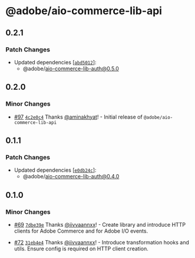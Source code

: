 # @adobe/aio-commerce-lib-api

## 0.2.1

### Patch Changes

- Updated dependencies [[`abd5012`](https://github.com/adobe/aio-commerce-sdk/commit/abd5012e5680f97abd150de6036b2225c7dc0277)]:
  - @adobe/aio-commerce-lib-auth@0.5.0

## 0.2.0

### Minor Changes

- [#97](https://github.com/adobe/aio-commerce-sdk/pull/97) [`4c2e0c4`](https://github.com/adobe/aio-commerce-sdk/commit/4c2e0c4699d64065853e648f5bba5b66acda08c3) Thanks [@aminakhyat](https://github.com/aminakhyat)! - Initial release of `@adobe/aio-commerce-lib-api`

## 0.1.1

### Patch Changes

- Updated dependencies [[`e0db24c`](https://github.com/adobe/aio-commerce-sdk/commit/e0db24c04aed9a6df72e80d5395aa41374570b6a)]:
  - @adobe/aio-commerce-lib-auth@0.4.0

## 0.1.0

### Minor Changes

- [#69](https://github.com/adobe/aio-commerce-sdk/pull/69) [`7dbe39e`](https://github.com/adobe/aio-commerce-sdk/commit/7dbe39eabc01159724db12a6f854c18970ab1e79) Thanks [@iivvaannxx](https://github.com/iivvaannxx)! - Create library and introduce HTTP clients for Adobe Commerce and for Adobe I/O events.

- [#72](https://github.com/adobe/aio-commerce-sdk/pull/72) [`31eb4e4`](https://github.com/adobe/aio-commerce-sdk/commit/31eb4e403f30b593aafff57dc268bf9e6cf49f3e) Thanks [@iivvaannxx](https://github.com/iivvaannxx)! - Introduce transformation hooks and utils. Ensure config is required on HTTP client creation.
